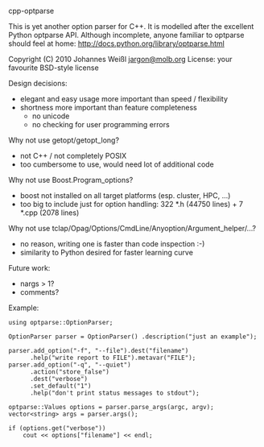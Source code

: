 cpp-optparse

This is yet another option parser for C++. It is modelled after the
excellent Python optparse API. Although incomplete, anyone familiar to 
optparse should feel at home:
http://docs.python.org/library/optparse.html

Copyright (C) 2010 Johannes Weißl <jargon@molb.org>
License: your favourite BSD-style license

Design decisions:
- elegant and easy usage more important than speed / flexibility
- shortness more important than feature completeness
  * no unicode
  * no checking for user programming errors

Why not use getopt/getopt_long?
- not C++ / not completely POSIX
- too cumbersome to use, would need lot of additional code

Why not use Boost.Program_options?
- boost not installed on all target platforms (esp. cluster, HPC, ...)
- too big to include just for option handling:
  322 *.h (44750 lines) + 7 *.cpp (2078 lines)

Why not use tclap/Opag/Options/CmdLine/Anyoption/Argument_helper/...?
- no reason, writing one is faster than code inspection :-)
- similarity to Python desired for faster learning curve

Future work:
- nargs > 1?
- comments?


Example:

    using optparse::OptionParser;
    
    OptionParser parser = OptionParser() .description("just an example");
    
    parser.add_option("-f", "--file").dest("filename")
          .help("write report to FILE").metavar("FILE");
    parser.add_option("-q", "--quiet")
          .action("store_false") 
          .dest("verbose")
          .set_default("1")
          .help("don't print status messages to stdout");
    
    optparse::Values options = parser.parse_args(argc, argv);
    vector<string> args = parser.args();
    
    if (options.get("verbose"))
        cout << options["filename"] << endl;

